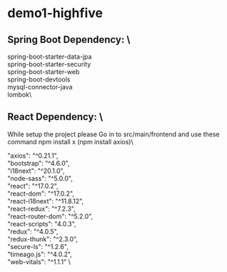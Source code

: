 # demo1-highfive

## Spring Boot Dependency: \
spring-boot-starter-data-jpa\
spring-boot-starter-security\
spring-boot-starter-web\
spring-boot-devtools\
mysql-connector-java\
lombok\

## React Dependency: \
While setup the project please Go in to src/main/frontend
and use these command npm install x (npm install axios)\

"axios": "^0.21.1",\
"bootstrap": "^4.6.0",\
"i18next": "^20.1.0",\
"node-sass": "^5.0.0",\
"react": "^17.0.2",\
"react-dom": "^17.0.2",\
"react-i18next": "^11.8.12",\
"react-redux": "^7.2.3",\
"react-router-dom": "^5.2.0",\
"react-scripts": "4.0.3",\
"redux": "^4.0.5",\
"redux-thunk": "^2.3.0",\
"secure-ls": "^1.2.6",\
"timeago.js": "^4.0.2",\
"web-vitals": "^1.1.1" \
